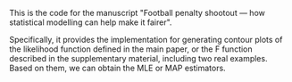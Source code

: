 This is the code for the manuscript "Football penalty shootout — how statistical modelling can help make it fairer".

Specifically, it provides the implementation for generating contour plots of the likelihood function defined in the main paper, or the F function described in the supplementary material, including two real examples. 
Based on them, we can obtain the MLE or MAP estimators.
